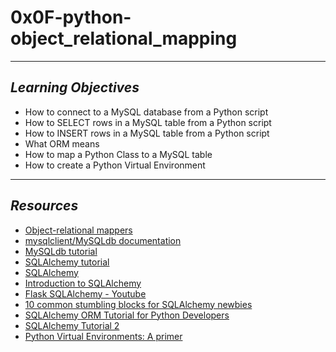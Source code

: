 # **0x0F-python-object_relational_mapping**
---
## *Learning Objectives*
- How to connect to a MySQL database from a Python script
- How to SELECT rows in a MySQL table from a Python script
- How to INSERT rows in a MySQL table from a Python script
- What ORM means
- How to map a Python Class to a MySQL table
- How to create a Python Virtual Environment
---
## *Resources*
- [Object-relational mappers](https://www.fullstackpython.com/object-relational-mappers-orms.html)
- [mysqlclient/MySQLdb documentation ](https://mysqlclient.readthedocs.io/user_guide.html#cursor-objects)
- [MySQLdb tutorial](https://www.mikusa.com/python-mysql-docs/index.html)
- [SQLAlchemy tutorial](https://docs.sqlalchemy.org/en/13/orm/tutorial.html#building-a-relationship)
- [SQLAlchemy](https://docs.sqlalchemy.org/en/13/)
- [Introduction to SQLAlchemy](https://www.youtube.com/watch?v=woKYyhLCcnU)
- [Flask SQLAlchemy - Youtube](https://www.youtube.com/playlist?list=PLXmMXHVSvS-BlLA5beNJojJLlpE0PJgCW)
- [10 common stumbling blocks for SQLAlchemy newbies](https://alextechrants.blogspot.com/2013/11/10-common-stumbling-blocks-for.html)
- [SQLAlchemy ORM Tutorial for Python Developers ](https://auth0.com/blog/sqlalchemy-orm-tutorial-for-python-developers/)
- [SQLAlchemy Tutorial 2](https://overiq.com/sqlalchemy-101/)
- [Python Virtual Environments: A primer](https://phoenixnap.com/kb/install-mysql-ubuntu-20-04)
